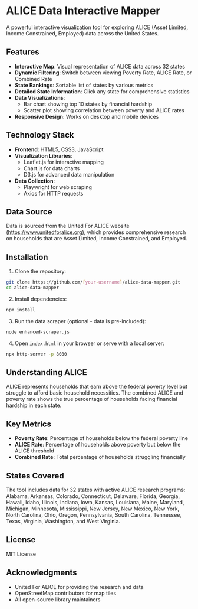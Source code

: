# ALICE Data Interactive Mapper

A powerful interactive visualization tool for exploring ALICE (Asset Limited, Income Constrained, Employed) data across the United States.

## Features

- **Interactive Map**: Visual representation of ALICE data across 32 states
- **Dynamic Filtering**: Switch between viewing Poverty Rate, ALICE Rate, or Combined Rate
- **State Rankings**: Sortable list of states by various metrics
- **Detailed State Information**: Click any state for comprehensive statistics
- **Data Visualizations**: 
  - Bar chart showing top 10 states by financial hardship
  - Scatter plot showing correlation between poverty and ALICE rates
- **Responsive Design**: Works on desktop and mobile devices

## Technology Stack

- **Frontend**: HTML5, CSS3, JavaScript
- **Visualization Libraries**:
  - Leaflet.js for interactive mapping
  - Chart.js for data charts
  - D3.js for advanced data manipulation
- **Data Collection**: 
  - Playwright for web scraping
  - Axios for HTTP requests

## Data Source

Data is sourced from the United For ALICE website (https://www.unitedforalice.org), which provides comprehensive research on households that are Asset Limited, Income Constrained, and Employed.

## Installation

1. Clone the repository:
```bash
git clone https://github.com/[your-username]/alice-data-mapper.git
cd alice-data-mapper
```

2. Install dependencies:
```bash
npm install
```

3. Run the data scraper (optional - data is pre-included):
```bash
node enhanced-scraper.js
```

4. Open `index.html` in your browser or serve with a local server:
```bash
npx http-server -p 8080
```

## Understanding ALICE

ALICE represents households that earn above the federal poverty level but struggle to afford basic household necessities. The combined ALICE and poverty rate shows the true percentage of households facing financial hardship in each state.

## Key Metrics

- **Poverty Rate**: Percentage of households below the federal poverty line
- **ALICE Rate**: Percentage of households above poverty but below the ALICE threshold
- **Combined Rate**: Total percentage of households struggling financially

## States Covered

The tool includes data for 32 states with active ALICE research programs:
Alabama, Arkansas, Colorado, Connecticut, Delaware, Florida, Georgia, Hawaii, Idaho, Illinois, Indiana, Iowa, Kansas, Louisiana, Maine, Maryland, Michigan, Minnesota, Mississippi, New Jersey, New Mexico, New York, North Carolina, Ohio, Oregon, Pennsylvania, South Carolina, Tennessee, Texas, Virginia, Washington, and West Virginia.

## License

MIT License

## Acknowledgments

- United For ALICE for providing the research and data
- OpenStreetMap contributors for map tiles
- All open-source library maintainers
